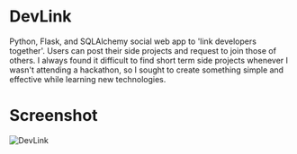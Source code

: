 # DevLink
Python, Flask, and SQLAlchemy social web app to 'link developers together'. Users can post their side projects and request to join those of others.
I always found it difficult to find short term side projects whenever I wasn't attending a hackathon, so I sought
to create something simple and effective while learning new technologies.

# Screenshot
![DevLink](https://user-images.githubusercontent.com/23727170/81603941-251c9480-939d-11ea-8163-cb5d27e291e9.png)

